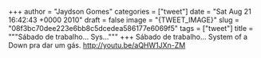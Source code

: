 
+++
author = "Jaydson Gomes"
categories = ["tweet"]
date = "Sat Aug 21 16:42:43 +0000 2010"
draft = false
image = "{TWEET_IMAGE}"
slug = "08f3bc70dee223e6bb8c5dcedea586177e6069f5"
tags = ["tweet"]
title = """Sábado de trabalho... Sys..."""
+++
Sábado de trabalho... System of a Down pra dar um gás. http://youtu.be/aQHW1JXn-ZM
